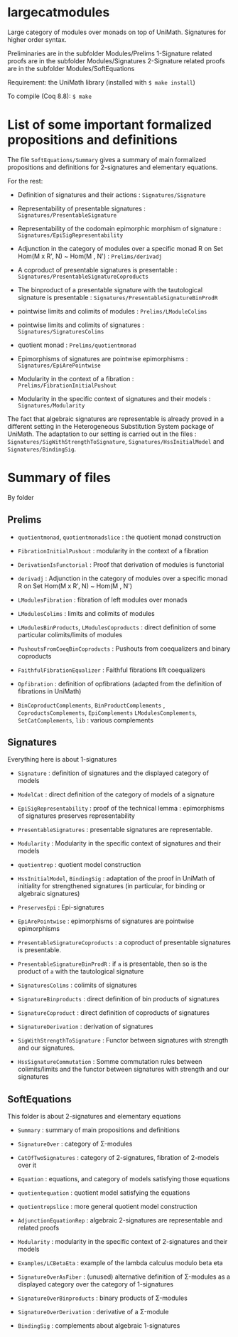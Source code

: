 # largecatmodules
Large category of modules over monads on top of UniMath.
Signatures for higher order syntax.

Preliminaries are in the subfolder Modules/Prelims
1-Signature related proofs are in the subfolder Modules/Signatures
2-Signature related proofs are in the subfolder Modules/SoftEquations

Requirement: the UniMath library (installed with `$ make install`)

To compile (Coq 8.8): `$ make`



# List of some important formalized propositions and definitions

The file `SoftEquations/Summary` gives a summary of main formalized propositions and definitions
for 2-signatures and elementary equations.

For the rest:

- Definition of signatures and their actions : `Signatures/Signature`
- Representability of presentable signatures : `Signatures/PresentableSignature`
- Representability of the codomain epimorphic morphism of signature : `Signatures/EpiSigRepresentability`
- Adjunction in the category of modules over a specific monad R  on Set
          Hom(M x R', N) ~ Hom(M , N') : `Prelims/derivadj`
          

- A coproduct of presentable  signatures is presentable : `Signatures/PresentableSignatureCoproducts` 
- The binproduct of a presentable  signature with the tautological signature is
     presentable : `Signatures/PresentableSignatureBinProdR` 
- pointwise limits and colimits of modules : `Prelims/LModuleColims`
- pointwise limits and colimits of signatures : `Signatures/SignaturesColims`
- quotient monad : `Prelims/quotientmonad`
- Epimorphisms of signatures are pointwise epimorphisms : `Signatures/EpiArePointwise`
- Modularity in the context of a fibration : `Prelims/FibrationInitialPushout`
- Modularity in the specific context of signatures and their models : `Signatures/Modularity`
          
The fact that algebraic signatures are representable is already proved in
a different setting in the Heterogeneous Substitution System package of UniMath.
The adaptation to our setting is carried out in the files : `Signatures/SigWithStrengthToSignature`,
`Signatures/HssInitialModel` and `Signatures/BindingSig`.

# Summary of files
By folder

## Prelims

    
- `quotientmonad`, `quotientmonadslice` : the quotient monad construction
- `FibrationInitialPushout` : modularity in the context of a fibration

- `DerivationIsFunctorial` : Proof that derivation of modules is functorial
- `derivadj` : Adjunction in the category of modules over a specific monad R on Set
          Hom(M x R', N) ~ Hom(M , N') 

- `LModulesFibration` : fibration of left modules over monads
- `LModulesColims` : limits and colimits of modules
- `LModulesBinProducts`, `LModulesCoproducts` : direct definition of some particular
    colimits/limits of modules

- `PushoutsFromCoeqBinCoproducts` : Pushouts from coequalizers and binary coproducts
- `FaithfulFibrationEqualizer` : Faithful fibrations lift coequalizers
- `Opfibration` : definition of opfibrations (adapted from the definition of fibrations in UniMath)

- `BinCoproductComplements`, `BinProductComplements` , `CoproductsComplements`, `EpiComplements`
  `LModulesComplements`, `SetCatComplements`, `lib` : various complements

## Signatures
Everything here is about 1-signatures

- `Signature` : definition of signatures and the displayed category of models 
- `ModelCat` : direct definition of the category of models of a signature
- `EpiSigRepresentability` : proof of the technical lemma : epimorphisms of signatures preserves
       representability
- `PresentableSignatures` : presentable signatures are representable.
- `Modularity` : Modularity in the specific context of signatures and their models
- `quotientrep` : quotient model construction

- `HssInitialModel`, `BindingSig` : adaptation of the proof in UniMath of initiality for strengthened signatures
       (in particular, for binding or algebraic signatures)
- `PreservesEpi` : Epi-signatures 

- `EpiArePointwise` : epimorphisms of signatures are pointwise epimorphisms
- `PresentableSignatureCoproducts` : a coproduct of presentable  signatures is presentable.
- `PresentableSignatureBinProdR` : if `a` is presentable, then so is the product of `a` with
       the tautological signature 
- `SignaturesColims` : colimits of  signatures
- `SignatureBinproducts` : direct definition of bin products of  signatures
- `SignatureCoproduct` : direct definition of coproducts of  signatures
- `SignatureDerivation` : derivation of signatures

- `SigWithStrengthToSignature` : Functor between signatures with strength
       and our  signatures.
- `HssSignatureCommutation` : Somme commutation rules between colimits/limits and the 
       functor between signatures with strength and our
       signatures
       
## SoftEquations
This folder is about 2-signatures and elementary equations

- `Summary` : summary of main propositions and definitions

- `SignatureOver` : category of Σ-modules
- `CatOfTwoSignatures` : category of 2-signatures, fibration of 2-models over it
- `Equation` : equations, and category of models satisfying those equations
- `quotientequation` : quotient model satisfying the equations
- `quotientrepslice` : more general quotient model construction
- `AdjunctionEquationRep` : algebraic 2-signatures are representable and related proofs
- `Modularity` : modularity in the specific context of 2-signatures and their models

- `Examples/LCBetaEta` : example of the lambda calculus modulo beta eta
- `SignatureOverAsFiber` : (unused) alternative definition of Σ-modules as a displayed category
        over the category of 1-signatures
- `SignatureOverBinproducts` : binary products of Σ-modules
- `SignatureOverDerivation` : derivative of a Σ-module
- `BindingSig` : complements about algebraic 1-signatures
